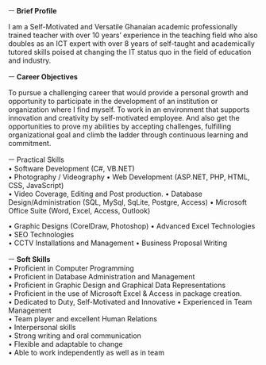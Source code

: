 ㅡ
**Brief Profile**

I am a Self-Motivated and Versatile Ghanaian academic professionally trained teacher with over 10 years’ experience in the teaching field who also doubles as an ICT expert with over 8 years of self-taught and academically tutored skills poised at changing the IT status quo in the field of education and industry.

ㅡ
**Career Objectives**

To pursue a challenging career that would provide a personal growth and opportunity to participate in the development of an institution or organization where I find myself.  To work in an environment that supports innovation and creativity by self-motivated employee.  And also get the opportunities to prove my abilities by accepting challenges, fulfilling organizational goal and climb the ladder through continuous learning and commitment.

ㅡ
Practical Skills	 
•	Software Development (C#, VB.NET)	
•	Photography / Videography
•	Web Development (ASP.NET, PHP, HTML, CSS, JavaScript)	
•	Video Coverage, Editing and Post production.
•	Database Design/Administration (SQL, MySql, SqLite, Postgre, Access)
•	Microsoft Office Suite (Word, Excel, Access, Outlook)

•	Graphic Designs (CorelDraw, Photoshop)
•	Advanced Excel Technologies
•	SEO Technologies	
•	CCTV Installations and Management
•	Business Proposal Writing

ㅡ
**Soft Skills** <br/>
•	Proficient in Computer Programming <br/>
•	Proficient in Database Administration and Management <br/>
•	Proficient in Graphic Design and Graphical Data Representations <br/>
•	Proficient in the use of Microsoft Excel & Access in package creation. <br/>
•	Dedicated to Duty, Self-Motivated and Innovative	•	Experienced in Team Management <br/>
•	Team player and excellent Human Relations<br/>
•	Interpersonal skills <br/>
•	Strong writing and oral communication <br/>
•	Flexible and adaptable to change <br/>
•	Able to work independently as well as in team <br/>

